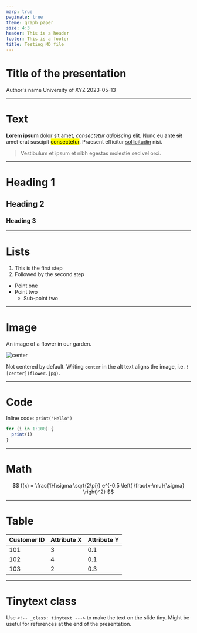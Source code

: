 ```yaml
---
marp: true
paginate: true
theme: graph_paper
size: 4:3
header: This is a header
footer: This is a footer
title: Testing MD file
---
```


# Title of the presentation

Author's name
University of XYZ
2023-05-13

---

# Text

**Lorem ipsum** dolor sit amet, *consectetur adipiscing* elit. Nunc eu ante ~~sit amet~~ erat suscipit <mark>consectetur</mark>. Praesent efficitur <u>sollicitudin</u> nisi.

> Vestibulum et ipsum et nibh egestas molestie sed vel orci.

---

# Heading 1

## Heading 2

### Heading 3

---

# Lists

1. This is the first step
2. Followed by the second step

- Point one
- Point two
  - Sub-point two

---

# Image

An image of a flower in our garden.

![center](flower.jpg)

Not centered by default. Writing `center` in the alt text aligns the image, i.e. `![center](flower.jpg)`.

---

# Code

Inline code: `print("Hello")`

```r
for (i in 1:100) {
  print(i)
} 
```

---

# Math

$$
f(x) = \frac{1}{\sigma \sqrt{2\pi}} e^{-0.5 \left( \frac{x-\mu}{\sigma} \right)^2}
$$

---

# Table

| Customer ID | Attribute X | Attribute Y |
| ----------- | ----------- | ----------- |
| 101         | 3           | 0.1         |
| 102         | 4           | 0.1         |
| 103         | 2           | 0.3         |

---
<!-- _class: tinytext --->
# Tinytext class

Use `<!-- _class: tinytext --->` to make the text on the slide tiny. Might be useful for references at the end of the presentation.
